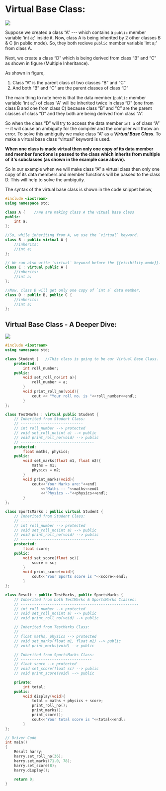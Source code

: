 # Virtual Base Class:

![](Img_Files/chapter44/virtual-base-class-diagram-gfg.jpg)

Suppose we created a class “A” --- which contains a `public` member variable 'int a;' inside it.
Now, class A is being inherited by 2 other classes B & C (in public mode). So, they both recieve `public` member variable 'int a;' from class A.

Next, we create a class “D” which is being derived from class “B” and “C” as shown in figure (Multiple Inheritance).

As shown in figure,

1. Class “A” is the parent class of two classes “B” and “C”
1. And both “B” and “C” are the parent classes of class “D”

The main thing to note here is that the data member (`public` member variable 'int a;') of class “A” will be inherited twice in class “D” (one from class B and one from class C) because class “B” and “C” are the parent classes of class “D” and they both are being derived from class “A”.

So when the class “D” will try to access the data member `int a` of class “A” -- it will cause an ambiguity for the compiler and the compiler will throw an error. 
To solve this ambiguity we make class “A” as a ***Virtual Base Class***. To make a virtual base class “virtual” keyword is used.

**When one class is made virtual then only one copy of its data member and member functions is passed to the class which inherits from multiple of it's subclasses (as shown in the example case above).**

So in our example when we will make class “A” a virtual class then only one copy of its data members and member functions will be passed to the class D. This will help to solve the ambiguity.

The syntax of the virtual base class is shown in the code snippet below,

```cpp
#include <iostream> 
using namespace std; 

class A {    //We are making class A the vitual base class
public: 
    int a;
}; 

//So, while inheriting from A, we use the `virtual` keyword.
class B : public virtual A {  
    //inherits:
    //int a; 
}; 

// We can also write `virtual` keyword before the {{visibility-mode}}.
class C : virtual public A { 
    //inherits:
    //int a; 
};   

//Now, class D will get only one copy of `int a` data member.
class D : public B, public C { 
    //inherits:
    //int a;
}; 
```

## Virtual Base Class - A Deeper Dive:


![](Img_Files/chapter44/harry-student-example.PNG)


```cpp
#include <iostream>
using namespace std;

class Student {   //This class is going to be our Virtual Base Class.
    protected:
        int roll_number;
    public:
        void set_roll_no(int a){
            roll_number = a;
        }
        void print_roll_no(void){
            cout << "Your roll no. is "<<roll_number<<endl;
        }
};

class TestMarks : virtual public Student {
    // Inherited from Student Class:
    // ----------------------------
    // int roll_number --> protected
    // void set_roll_no(int a) --> public
    // void print_roll_no(void) --> public
    // ---------------------------------
    protected:
        float maths, physics;
    public:
        void set_marks(float m1, float m2){
            maths = m1;
            physics = m2;
        }
        void print_marks(void){
            cout<<"Your Marks are:"<<endl
                <<"Maths -- "<<maths<<endl
                <<"Physics --"<<physics<<endl;
        }
};

class SportsMarks : public virtual Student {
    // Inherited from Student Class:
    // ----------------------------
    // int roll_number --> protected
    // void set_roll_no(int a) --> public
    // void print_roll_no(void) --> public
    // ---------------------------------
    protected:
        float score;
    public:
        void set_score(float sc){
            score = sc;
        }
        void print_score(void){
            cout<<"Your Sports score is "<<score<<endl;
        }
};

class Result : public TestMarks, public SportsMarks {
    // Inherited from both TestMarks & SportsMarks Classes:
    // -----------------------------------------------------
    // int roll_number --> protected
    // void set_roll_no(int a) --> public
    // void print_roll_no(void) --> public

    // Inherited from TestMarks Class:
    // --------------------------------
    // float maths, physics --> protected
    // void set_marks(float m1, float m2) --> public
    // void print_marks(void) --> public

    // Inherited from SportsMarks Class:
    // --------------------------------
    // float score --> protected
    // void set_score(float sc) --> public
    // void print_score(void) --> public

    private:
        int total;
    public:
        void display(void){
            total = maths + physics + score;
            print_roll_no();
            print_marks();
            print_score();
            cout<<"Your total score is "<<total<<endl;
        }
};

// Driver Code
int main()
{
    Result harry;
    harry.set_roll_no(36);
    harry.set_marks(71.0, 78);
    harry.set_score(8);
    harry.display();

    return 0;
}
```